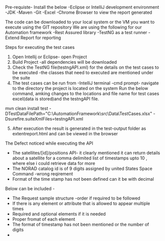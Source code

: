 Pre-requiste- Install the below
 -Eclipse or IntelliJ development environment
 -JDK 
 -Maven 
 -Git
 -Excel
 -Chrome Browser to view the report generated

The code can be downloaded to your local system or the VM you want to execute using the GIT repository
We are using the following for our Automation framework
-Rest Assured library
-TestNG as a test runner
-Extend Report for reporting

Steps for executing the test cases

1. Open Intellij or Eclipse- open Project
2. Build Project -all dependencies will be downloaded
3. Check the TestNG file(testngAPI.xml) for the details on the test cases to be executed -the classes that need to executed are            mentioned under the suite
4. The test cases can be run from 
    -IntelliJ terminal 
    -cmd prompt- navigate to the directory the project is located on the system
   Run the below command, amking changes to the locations and file name for test cases excel(data is stored)and the testngAPI file.
    
  mvn clean install test  -DTestDataFilePath="C:\AutomationFramework\src\Data\TestCases.xlsx" -Dsurefire.suiteXmlFiles=testngAPI.xml

5. After execution the result is generated in the test-output folder as extentreport.html and can be viewed in the browser



The Defect noticed while executing the API 
 - The satellites/[id]/positions API- it clearly mentioned it can return details about a satellite for a comma delimited list of           timestamps upto 10 , where else i could retrieve data for more 
 - The NORAD catalog id is of 9 digits assigned by united States Space Command -wrong reqirement
 - Format of the time stamp has not been defined can it be with decimal


Below can be included -
- The Request sample structure -order if required to be followed 
- If there is any element or attribute that  is allowed to appear multiple times
- Required and optional elements if it is needed
- Proper fromat of each element
- The format of timestamp has not been mentioned or the number of digits
- 




    
